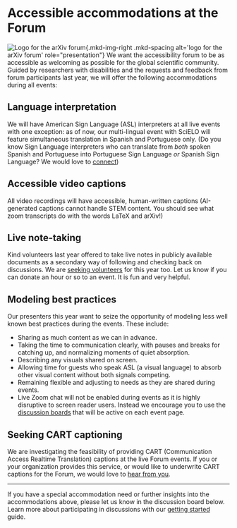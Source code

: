 # Accessible accommodations at the Forum

![Logo for the arXiv forum](../../assets/arxiv-forum-logo-full-2024.svg){.mkd-img-right .mkd-spacing alt='logo for the arXiv forum' role="presentation"}
We want the accessibility forum to be as accessible as welcoming as possible for the global scientific community. Guided by researchers with disabilities and the requests and feedback from forum participants last year, we will offer the following accommodations during all events:

## Language interpretation
We will have American Sign Language (ASL) interpreters at all live events with one exception: as of now, our multi-lingual event with SciELO will feature simultaneous translation in Spanish and Portuguese only. (Do you know Sign Language interpreters who can translate from *both* spoken Spanish and Portuguese into Portuguese Sign Language *or* Spanish Sign Language? We would love to [connect](https://cornell.ca1.qualtrics.com/jfe/form/SV_aWzTnoqv2Mn9Niu))

## Accessible video captions
All video recordings will have accessible, human-written captions (AI-generated captions cannot handle STEM content. You should see what zoom transcripts do with the words LaTeX and arXiv!)

## Live note-taking
Kind volunteers last year offered to take live notes in publicly available documents as a secondary way of following and checking back on discussions. We are [seeking volunteers](https://cornell.ca1.qualtrics.com/jfe/form/SV_aWzTnoqv2Mn9Niu) for this year too. Let us know if you can donate an hour or so to an event. It is fun and very helpful.

## Modeling best practices
Our presenters this year want to seize the opportunity of modeling less well known best practices during the events. These include:

- Sharing as much content as we can in advance.
- Taking the time to communication clearly, with pauses and breaks for catching up, and normalizing moments of quiet absorption.
- Describing any visuals shared on screen.
- Allowing time for guests who speak ASL (a visual language) to absorb other visual content without both signals competing.
- Remaining flexible and adjusting to needs as they are shared during events.
- Live Zoom chat will not be enabled during events as it is highly disruptive to screen reader users. Instead we encourage you to use the [discussion boards](discussion-board.html) that will be active on each event page.  

## Seeking CART captioning
We are investigating the feasibility of providing CART (Communication Access Realtime Translation) captions at the live Forum events. If you or your organization provides this service, or would like to underwrite CART captions for the Forum, we would love to [hear from you](https://cornell.ca1.qualtrics.com/jfe/form/SV_aWzTnoqv2Mn9Niu).


***
If you have a special accommodation need or further insights into the accommodations above, please let us know in the discussion board below. Learn more about participating in discussions with our [getting started](getting-started.md) guide.
